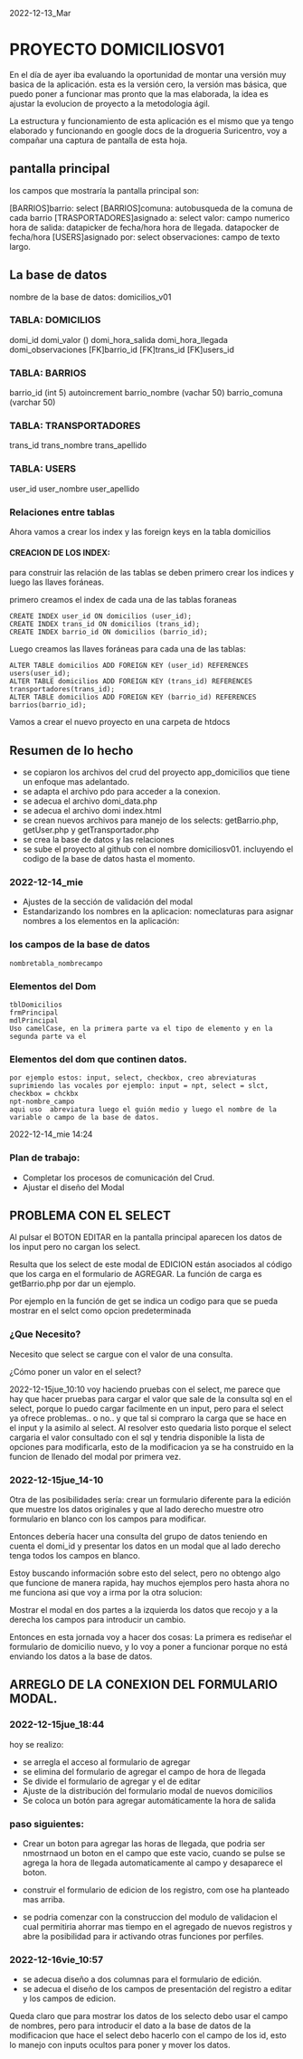 2022-12-13_Mar
# PROYECTO DOMICILIOSV01
En el día de ayer iba evaluando la oportunidad de montar una versión muy basica de la aplicación.
esta es la versión cero, la versión mas básica, que puedo poner a funcionar mas pronto que la mas elaborada, la idea es ajustar la evolucion de proyecto a la metodologia ágil.

La estructura y funcionamiento de esta aplicación es el mismo que ya tengo elaborado y funcionando en google docs de la drogueria Suricentro, voy a compañar una captura de pantalla de esta hoja.

## pantalla principal
los campos que mostraría la pantalla principal son:

[BARRIOS]barrio: select
[BARRIOS]comuna: autobusqueda de la comuna de cada barrio
[TRASPORTADORES]asignado a: select
valor: campo numerico
hora de salida: datapicker de fecha/hora
hora de llegada. datapocker de fecha/hora
[USERS]asignado por: select
observaciones: campo de texto largo.

## La base de datos
nombre de la base de datos: domicilios_v01

### TABLA: DOMICILIOS
domi_id
domi_valor ()
domi_hora_salida
domi_hora_llegada
domi_observaciones
[FK]barrio_id
[FK]trans_id
[FK]users_id

### TABLA: BARRIOS
barrio_id (int 5) autoincrement
barrio_nombre (vachar 50)
barrio_comuna (varchar 50)

### TABLA: TRANSPORTADORES
trans_id
trans_nombre
trans_apellido

### TABLA: USERS
user_id
user_nombre
user_apellido

### Relaciones entre tablas
Ahora vamos a crear los index y las foreign keys en la tabla domicilios

#### CREACION DE LOS INDEX:

para construir las relación de las tablas se deben primero crear los indices y luego las llaves foráneas.

primero creamos el index de cada una de las tablas foraneas
```
CREATE INDEX user_id ON domicilios (user_id);
CREATE INDEX trans_id ON domicilios (trans_id);
CREATE INDEX barrio_id ON domicilios (barrio_id);
```

Luego creamos las llaves foráneas para cada una de las tablas:
```
ALTER TABLE domicilios ADD FOREIGN KEY (user_id) REFERENCES users(user_id);
ALTER TABLE domicilios ADD FOREIGN KEY (trans_id) REFERENCES transportadores(trans_id);
ALTER TABLE domicilios ADD FOREIGN KEY (barrio_id) REFERENCES barrios(barrio_id);
```
Vamos a crear el nuevo proyecto en una carpeta de htdocs

## Resumen de lo hecho
- se copiaron los archivos del crud del proyecto app_domicilios que tiene un enfoque mas adelantado.
- se adapta el archivo pdo para acceder a la conexion.
- se adecua el archivo domi_data.php
- se adecua el archivo domi index.html
- se crean nuevos archivos para manejo de los selects: getBarrio.php, getUser.php y getTransportador.php
- se crea la base de datos y las relaciones
- se sube el proyecto al github con el nombre domiciliosv01. incluyendo el codigo de la base de datos hasta el momento.

### 2022-12-14_mie
- Ajustes de la sección de validación del modal
- Estandarizando los nombres en la aplicacion:
nomeclaturas para asignar nombres a los elementos en la aplicación:
### los campos de la base de datos
	nombretabla_nombrecampo
### Elementos del Dom
	tblDomicilios
	frmPrincipal
	mdlPrincipal
	Uso camelCase, en la primera parte va el tipo de elemento y en la segunda parte va el
### Elementos del dom que continen datos.
	por ejemplo estos: input, select, checkbox, creo abreviaturas suprimiendo las vocales por ejemplo: input = npt, select = slct, checkbox = chckbx
	npt-nombre_campo
	aqui uso  abreviatura luego el guión medio y luego el nombre de la variable o campo de la base de datos.

2022-12-14_mie
14:24
### Plan de trabajo:

- Completar los procesos de comunicación del Crud.
- Ajustar el diseño del Modal

## PROBLEMA CON EL SELECT
Al pulsar el BOTON EDITAR en la pantalla principal aparecen los datos de los input pero no cargan los select.

Resulta que los select de este modal de EDICION están asociados al código que los carga en el formulario de AGREGAR. La función de carga es getBarrio.php por dar un ejemplo.

Por ejemplo en la función de get se indica un codigo para que se pueda mostrar en el selct como opcion predeterminada

### ¿Que Necesito?
Necesito que select se cargue con el valor de una consulta.

¿Cómo poner un valor en el select?

2022-12-15jue_10:10
voy haciendo pruebas con el select, me parece que hay que hacer pruebas para cargar el valor que sale de la consulta sql en el select, porque lo puedo cargar facilmente en un input, pero para el select ya ofrece problemas.. o no.. y que tal si compraro la carga que se hace en el input y la asimilo al select.
Al resolver esto quedaria listo porque el select cargaria el valor consultado con el sql y tendria disponible la lista de opciones para modificarla, esto de la modificacion ya se ha construido en la funcion de llenado del modal por primera vez.

### 2022-12-15jue_14-10
Otra de las posibilidades sería:
crear un formulario diferente para la edición que muestre los datos originales y que al lado derecho muestre otro formulario en blanco con los campos para modificar.

Entonces debería hacer una consulta del grupo de datos teniendo en cuenta el domi_id y presentar los datos en un modal que al lado derecho tenga todos los campos en blanco.

Estoy buscando información sobre esto del select, pero no obtengo algo que funcione de manera rapida, hay muchos ejemplos pero hasta ahora no me funciona asi que voy a irma por la otra solucion:

Mostrar el modal en dos partes a la izquierda los datos que recojo y a la derecha los campos para introducir un cambio.

Entonces en esta jornada voy a hacer dos cosas:
La primera es rediseñar el formulario de domicilio nuevo, y lo voy a poner a funcionar porque no está enviando los datos a la base de datos.


## ARREGLO DE LA CONEXION DEL FORMULARIO MODAL.


### 2022-12-15jue_18:44
hoy se realizo:

- se arregla el acceso al formulario de agregar
- se elimina del formulario de agregar el campo de hora de llegada
- Se divide el formulario de agregar y el de editar
- Ajuste de la distribución del formulario modal de nuevos domicilios
- Se coloca un botón para agregar automáticamente la hora de salida

### paso siguientes:
- Crear un boton para agregar las horas de llegada, que podria ser nmostrnaod un boton en el campo que este vacio, cuando se pulse se agrega la hora de llegada automaticamente al campo y desaparece el boton.

- construir el formulario de edicion de los registro, com ose ha planteado mas arriba.

- se podria comenzar con la construccion del modulo de validacion el cual permitiria ahorrar mas tiempo en el  agregado de nuevos registros y abre la posibilidad para ir activando otras funciones por perfiles.

### 2022-12-16vie_10:57
- se adecua diseño a dos columnas para el formulario de edición.
- se adecua el diseño de los campos de presentación del registro a editar y los campos de edicion.

Queda claro que para mostrar los datos de los selecto debo usar el campo de nombres, pero para introducir el dato a la base de datos de la modificacion que hace el select debo hacerlo con el campo de los id, esto lo manejo con inputs ocultos para poner y mover los datos.





